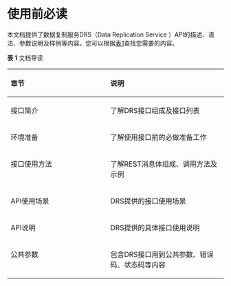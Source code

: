 # 使用前必读<a name="drs_01_0006"></a>

本文档提供了数据复制服务DRS（Data Replication Service ）API的描述、语法、参数说明及样例等内容。您可以根据[表1](#table333417544226)查找您需要的内容。

**表 1**  文档导读

<a name="table333417544226"></a>
<table><thead align="left"><tr id="row23340540222"><th class="cellrowborder" valign="top" width="46.03%" id="mcps1.2.3.1.1"><p id="p12334254192218"><a name="p12334254192218"></a><a name="p12334254192218"></a><strong id="b5368175962616"><a name="b5368175962616"></a><a name="b5368175962616"></a>章节</strong></p>
</th>
<th class="cellrowborder" valign="top" width="53.97%" id="mcps1.2.3.1.2"><p id="p933495422216"><a name="p933495422216"></a><a name="p933495422216"></a><strong id="b494514543262"><a name="b494514543262"></a><a name="b494514543262"></a>说明</strong></p>
</th>
</tr>
</thead>
<tbody><tr id="row1269420575278"><td class="cellrowborder" valign="top" width="46.03%" headers="mcps1.2.3.1.1 "><p id="p1790111462712"><a name="p1790111462712"></a><a name="p1790111462712"></a>接口简介</p>
</td>
<td class="cellrowborder" valign="top" width="53.97%" headers="mcps1.2.3.1.2 "><p id="p1090283818346"><a name="p1090283818346"></a><a name="p1090283818346"></a>了解DRS接口组成及接口列表</p>
</td>
</tr>
<tr id="row526714144284"><td class="cellrowborder" valign="top" width="46.03%" headers="mcps1.2.3.1.1 "><p id="p0124163713278"><a name="p0124163713278"></a><a name="p0124163713278"></a>环境准备</p>
</td>
<td class="cellrowborder" valign="top" width="53.97%" headers="mcps1.2.3.1.2 "><p id="p12241748173411"><a name="p12241748173411"></a><a name="p12241748173411"></a>了解使用接口前的必做准备工作</p>
</td>
</tr>
<tr id="row233411546227"><td class="cellrowborder" valign="top" width="46.03%" headers="mcps1.2.3.1.1 "><p id="p129315313272"><a name="p129315313272"></a><a name="p129315313272"></a>接口使用方法</p>
</td>
<td class="cellrowborder" valign="top" width="53.97%" headers="mcps1.2.3.1.2 "><p id="p74771454123413"><a name="p74771454123413"></a><a name="p74771454123413"></a>了解REST消息体组成、调用方法及示例</p>
</td>
</tr>
<tr id="row168895448276"><td class="cellrowborder" valign="top" width="46.03%" headers="mcps1.2.3.1.1 "><p id="p862411162816"><a name="p862411162816"></a><a name="p862411162816"></a>API使用场景</p>
</td>
<td class="cellrowborder" valign="top" width="53.97%" headers="mcps1.2.3.1.2 "><p id="p20889114462719"><a name="p20889114462719"></a><a name="p20889114462719"></a>DRS提供的接口使用场景</p>
</td>
</tr>
<tr id="row233485492216"><td class="cellrowborder" valign="top" width="46.03%" headers="mcps1.2.3.1.1 "><p id="p87401627142811"><a name="p87401627142811"></a><a name="p87401627142811"></a>API说明</p>
</td>
<td class="cellrowborder" valign="top" width="53.97%" headers="mcps1.2.3.1.2 "><p id="p550815293520"><a name="p550815293520"></a><a name="p550815293520"></a>DRS提供的具体接口使用说明</p>
</td>
</tr>
<tr id="row3753171113615"><td class="cellrowborder" valign="top" width="46.03%" headers="mcps1.2.3.1.1 "><p id="p15755915368"><a name="p15755915368"></a><a name="p15755915368"></a>公共参数</p>
</td>
<td class="cellrowborder" valign="top" width="53.97%" headers="mcps1.2.3.1.2 "><p id="p17233341132213"><a name="p17233341132213"></a><a name="p17233341132213"></a>包含DRS接口用到公共参数、错误码、状态码等内容</p>
</td>
</tr>
</tbody>
</table>

